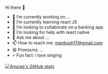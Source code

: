 Hi there 👋


- 🔭 I’m currently working on ...
- 🌱 I’m currently learning react JS
- 👯 I’m looking to collaborate on a banking app
- 🤔 I’m looking for help with react native
- 💬 Ask me about ...
- 📫 How to reach me: manbush17@gmail.com
- 😄 Pronouns: ...
- ⚡ Fun fact: i love singing

[![Anurag's GitHub stats](https://github-readme-stats.vercel.app/api?username=bushieman)](https://github.com/anuraghazra/github-readme-stats)
